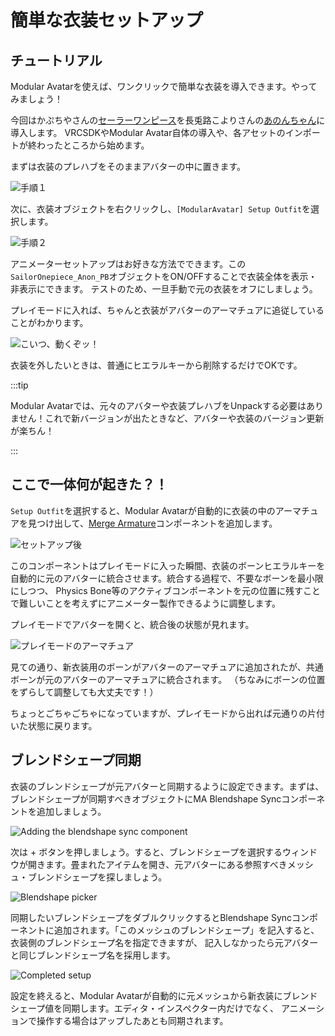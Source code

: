 ﻿---
sidebar_position: 1
sidebar_label: 簡単な衣装セットアップ
---

# 簡単な衣装セットアップ

## チュートリアル

Modular Avatarを使えば、ワンクリックで簡単な衣装を導入できます。やってみましょう！

今回はかぷちやさんの[セーラーワンピース](https://capettiya.booth.pm/items/3795694)を長兎路こよりさんの[あのんちゃん](https://booth.pm/ja/items/3564947)に導入します。
VRCSDKやModular Avatar自体の導入や、各アセットのインポートが終わったところから始めます。

まずは衣装のプレハブをそのままアバターの中に置きます。

![手順１](step1.png)

次に、衣装オブジェクトを右クリックし、`[ModularAvatar] Setup Outfit`を選択します。

![手順２](step2.png)

アニメーターセットアップはお好きな方法でできます。この`SailorOnepiece_Anon_PB`オブジェクトをON/OFFすることで衣装全体を表示・非表示にできます。
テストのため、一旦手動で元の衣装をオフにしましょう。

プレイモードに入れば、ちゃんと衣装がアバターのアーマチュアに追従していることがわかります。

![こいつ、動くぞッ！](it_moves.png)

衣装を外したいときは、普通にヒエラルキーから削除するだけでOKです。

:::tip

Modular Avatarでは、元々のアバターや衣装プレハブをUnpackする必要はありません！これで新バージョンが出たときなど、アバターや衣装のバージョン更新が楽ちん！

:::

## ここで一体何が起きた？！

`Setup Outfit`を選択すると、Modular Avatarが自動的に衣装の中のアーマチュアを見つけ出して、[Merge Armature](/docs/reference/merge-armature)コンポーネントを追加します。

![セットアップ後](after_setup.png)

このコンポーネントはプレイモードに入った瞬間、衣装のボーンヒエラルキーを自動的に元のアバターに統合させます。統合する過程で、不要なボーンを最小限にしつつ、
Physics Bone等のアクティブコンポーネントを元の位置に残すことで難しいことを考えずにアニメーター製作できるように調整します。

プレイモードでアバターを開くと、統合後の状態が見れます。

![プレイモードのアーマチュア](play_mode_armature.png)

見ての通り、新衣装用のボーンがアバターのアーマチュアに追加されたが、共通ボーンが元のアバターのアーマチュアに統合されます。
（ちなみにボーンの位置をずらして調整しても大丈夫です！）

ちょっとごちゃごちゃになっていますが、プレイモードから出れば元通りの片付いた状態に戻ります。

## ブレンドシェープ同期

衣装のブレンドシェープが元アバターと同期するように設定できます。まずは、ブレンドシェープが同期すべきオブジェクトにMA Blendshape Syncコンポーネントを追加しましょう。

![Adding the blendshape sync component](blendshape_1.png)

次は + ボタンを押しましょう。すると、ブレンドシェープを選択するウィンドウが開きます。畳まれたアイテムを開き、元アバターにある参照すべきメッシュ・ブレンドシェープを探しましょう。

![Blendshape picker](blendshape_2.png)

同期したいブレンドシェープをダブルクリックするとBlendshape Syncコンポーネントに追加されます。「このメッシュのブレンドシェープ」を記入すると、衣装側のブレンドシェープ名を指定できますが、
記入しなかったら元アバターと同じブレンドシェープ名を採用します。

![Completed setup](blendshape_3.png)

設定を終えると、Modular Avatarが自動的に元メッシュから新衣装にブレンドシェープ値を同期します。エディタ・インスペクター内だけでなく、
アニメーションで操作する場合はアップしたあとも同期されます。